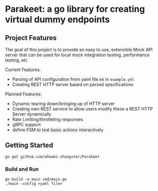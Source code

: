# Parakeet: a go library for creating virtual dummy endpoints

## Project Features
The goal of this project is to provide an easy to use, extensible Mock API server that can be used for local mock integration testing, performance testing, etc

Current Features:
* Parsing of API configuration from yaml file ex in `example.yml`
* Creating REST HTTP server based on parsed specifications

Planned Features:
* Dynamic tearing down/bringing up of HTTP server
* Creating own REST service to allow users modify these a REST HTTP Server dynamically
* Rate Limiting/throtteling responses
* gRPC support
* define FSM to test basic actions interactively


## Getting Started
```console
go get github.com/whoami-zhangster/Parakeet
```
### Build and Run
```console
go build -o main cmd/main.go
./main -config <yaml file>
```